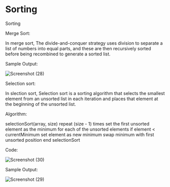 # Sorting
Sorting

Merge Sort:

In merge sort, The divide-and-conquer strategy uses division to separate a list of numbers into equal parts, and these are then recursively sorted before being recombined to generate a sorted list.

Sample Output:

![Screenshot (28)](https://user-images.githubusercontent.com/129615692/229309452-1679f23d-3be1-44fa-8da5-da27729bf8f7.png)

Selection sort:

In slection sort, Selection sort is a sorting algorithm that selects the smallest element from an unsorted list in each iteration and places that element at the beginning of the unsorted list.

Algorithm:

selectionSort(array, size)
  repeat (size - 1) times
  set the first unsorted element as the minimum
  for each of the unsorted elements
    if element < currentMinimum
      set element as new minimum
  swap minimum with first unsorted position
end selectionSort

Code:

![Screenshot (30)](https://user-images.githubusercontent.com/129615692/229309794-f030ecc4-5079-48b4-9b84-062b46d57466.png)

Sample Output:

![Screenshot (29)](https://user-images.githubusercontent.com/129615692/229309820-dc53eda8-c616-4cfb-8ad3-d1eb06b41909.png)

